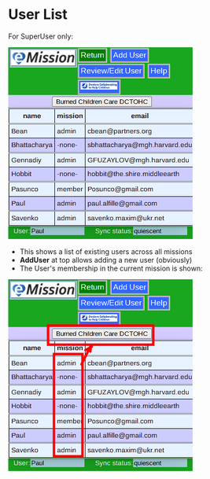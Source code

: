 # User List

For SuperUser only:

![](images/UserList.png)

* This shows a list of existing users across all missions
* **AddUser** at top allows adding a new user (obviously)
* The User's membership in the current mission is shown:

![](images/UserList2.png)